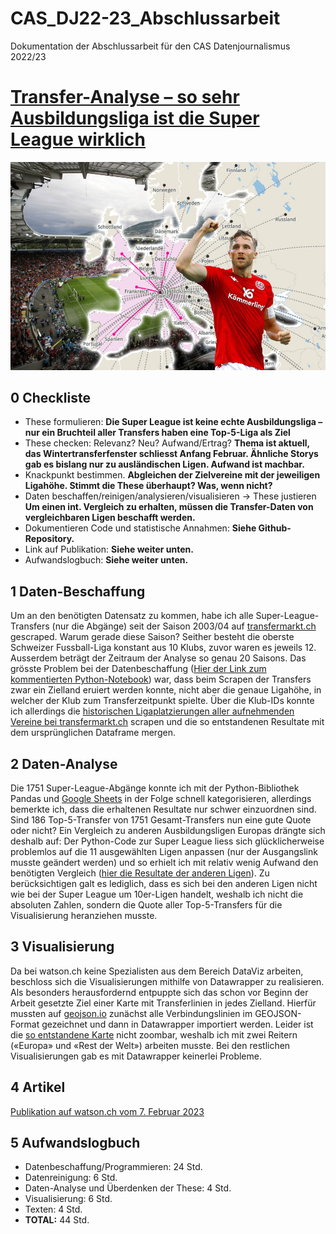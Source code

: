 # CAS_DJ22-23_Abschlussarbeit
Dokumentation der Abschlussarbeit für den CAS Datenjournalismus 2022/23

# [Transfer-Analyse – so sehr Ausbildungsliga ist die Super League wirklich](https://www.watson.ch/!720904551/)

![Teaserbild](https://github.com/PhilippReich/CAS_DJ22-23_Abschlussarbeit/blob/main/Teaserbild.jpg)

## 0 Checkliste

- These formulieren: **Die Super League ist keine echte Ausbildungsliga – nur ein Bruchteil aller Transfers haben eine Top-5-Liga als Ziel**
- These checken: Relevanz? Neu? Aufwand/Ertrag? **Thema ist aktuell, das Wintertransferfenster schliesst Anfang Februar. Ähnliche Storys gab es bislang nur zu ausländischen Ligen. Aufwand ist machbar.**
- Knackpunkt bestimmen. **Abgleichen der Zielvereine mit der jeweiligen Ligahöhe. Stimmt die These überhaupt? Was, wenn nicht?**
- Daten beschaffen/reinigen/analysieren/visualisieren -> These justieren **Um einen int. Vergleich zu erhalten, müssen die Transfer-Daten von vergleichbaren Ligen beschafft werden.**
- Dokumentieren Code und statistische Annahmen: **Siehe Github-Repository.**
- Link auf Publikation: **Siehe weiter unten.**
- Aufwandslogbuch: **Siehe weiter unten.**

## 1 Daten-Beschaffung
Um an den benötigten Datensatz zu kommen, habe ich alle Super-League-Transfers (nur die Abgänge) seit der Saison 2003/04 auf [transfermarkt.ch](https://www.transfermarkt.de/super-league/transfers/wettbewerb/C1/plus/?saison_id=2003&s_w=&leihe=0&intern=0) gescraped. Warum gerade diese Saison? Seither besteht die oberste Schweizer Fussball-Liga konstant aus 10 Klubs, zuvor waren es jeweils 12. Ausserdem beträgt der Zeitraum der Analyse so genau 20 Saisons. Das grösste Problem bei der Datenbeschaffung ([Hier der Link zum kommentierten Python-Notebook](https://github.com/PhilippReich/CAS_DJ22-23_Abschlussarbeit/blob/main/2023_CAS_Abschlussarbeit_Transfers_Super_League.ipynb)) war, dass beim Scrapen der Transfers zwar ein Zielland eruiert werden konnte, nicht aber die genaue Ligahöhe, in welcher der Klub zum Transferzeitpunkt spielte. Über die Klub-IDs konnte ich allerdings die [historischen Ligaplatzierungen aller aufnehmenden Vereine bei transfermarkt.ch](https://www.transfermarkt.de/-/platzierungen/verein/79) scrapen und die so entstandenen Resultate mit dem ursprünglichen Dataframe mergen.

## 2 Daten-Analyse
Die 1751 Super-League-Abgänge konnte ich mit der Python-Bibliothek Pandas und [Google Sheets](https://github.com/PhilippReich/CAS_DJ22-23_Abschlussarbeit/blob/main/2023_Auswertungen_Transfers.xlsx) in der Folge schnell kategorisieren, allerdings bemerkte ich, dass die erhaltenen Resultate nur schwer einzuordnen sind. Sind 186 Top-5-Transfer von 1751 Gesamt-Transfers nun eine gute Quote oder nicht? Ein Vergleich zu anderen Ausbildungsligen Europas drängte sich deshalb auf: Der Python-Code zur Super League liess sich glücklicherweise problemlos auf die 11 ausgewählten Ligen anpassen (nur der Ausgangslink musste geändert werden) und so erhielt ich mit relativ wenig Aufwand den benötigten Vergleich ([hier die Resultate der anderen Ligen](https://github.com/PhilippReich/CAS_DJ22-23_Abschlussarbeit/tree/main/Transfers_andere_Ligen)). Zu berücksichtigen galt es lediglich, dass es sich bei den anderen Ligen nicht wie bei der Super League um 10er-Ligen handelt, weshalb ich nicht die absoluten Zahlen, sondern die Quote aller Top-5-Transfers für die Visualisierung heranziehen musste.

## 3 Visualisierung
Da bei watson.ch keine Spezialisten aus dem Bereich DataViz arbeiten, beschloss sich die Visualisierungen mithilfe von Datawrapper zu realisieren. Als besonders herausfordernd entpuppte sich das schon vor Beginn der Arbeit gesetzte Ziel einer Karte mit Transferlinien in jedes Zielland. Hierfür mussten auf [geojson.io](https://geojson.io/#map=2.01/7.83/19.4) zunächst alle Verbindungslinien im GEOJSON-Format gezeichnet und dann in Datawrapper importiert werden. Leider ist die [so entstandene Karte](https://www.datawrapper.de/_/kJ9PU/) nicht zoombar, weshalb ich mit zwei Reitern («Europa» und «Rest der Welt») arbeiten musste. Bei den restlichen Visualisierungen gab es mit Datawrapper keinerlei Probleme.

## 4 Artikel
[Publikation auf watson.ch vom 7. Februar 2023](https://www.watson.ch/!720904551/)

## 5 Aufwandslogbuch
- Datenbeschaffung/Programmieren: 24 Std.
- Datenreinigung: 6 Std.
- Daten-Analyse und Überdenken der These: 4 Std.
- Visualisierung: 6 Std.
- Texten: 4 Std.
- **TOTAL:** 44 Std.
